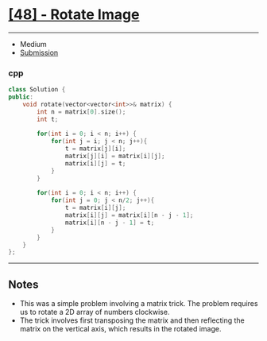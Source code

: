 # [[48] - Rotate Image](https://leetcode.com/problems/rotate-image/)

---

- Medium
- [Submission](https://leetcode.com/submissions/detail/787025436/)

### cpp
```cpp
class Solution {
public:
    void rotate(vector<vector<int>>& matrix) {
        int n = matrix[0].size();
        int t;
        
        for(int i = 0; i < n; i++) {
            for(int j = i; j < n; j++){
                t = matrix[j][i];
                matrix[j][i] = matrix[i][j];
                matrix[i][j] = t;
            }
        }
        
        for(int i = 0; i < n; i++) {
            for(int j = 0; j < n/2; j++){
                t = matrix[i][j];
                matrix[i][j] = matrix[i][n - j - 1];
                matrix[i][n - j - 1] = t;
            }
        }
    }
};
```

---

## Notes

- This was a simple problem involving a matrix trick. The problem requires us to rotate a 2D array of numbers clockwise.
- The trick involves first transposing the matrix and then reflecting the matrix on the vertical axis, which results in the rotated image.
